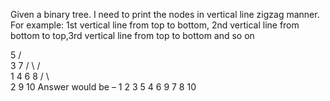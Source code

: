 Given a binary tree. I need to print the nodes in vertical line zigzag manner. For example: 1st vertical line from top to bottom, 2nd vertical line from bottom to top,3rd vertical line from top to bottom and so on

5
/ \
3 7
/ \ / \
1 4 6 8
/ \ \
2 9 10
Answer would be –
1
2 3
5 4 6
9 7
8
10
